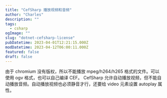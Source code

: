 ```yaml
---
title: "CefSharp 播放视频和音频"
author: "Charles"
description: ""
tags:
  - csharp
ogImage: ""
slug: "dotnet-cefsharp-license"
pubDatetime: 2023-04-01T12:21:15.000Z
modDatetime: 2023-04-12T06:00:11.000Z
featured: false
draft: false
---
```


由于 chromium 没有版权，所以不能播放 mpeg/h264/h265 格式的文件。可以使用 ogv 格式，也可以自己编译 CEF。
CefSharp 允许自动播放视频，但不能自动播放音频。自动播放视频也必须静音才行，还要给 video 元素设置 autoplay 属性。
